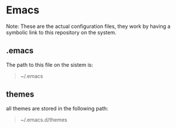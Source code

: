 Emacs
===============
Note: These are the actual configuration files, they work by having a symbolic link to this repository on the system.

.emacs
--------------
The path to this file on the sistem is:
>~/.emacs

themes
-------------
all themes are stored in the following path:
>~/.emacs.d/themes